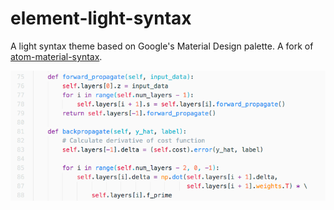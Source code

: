 # element-light-syntax
A light syntax theme based on Google's Material Design palette. A fork of [atom-material-syntax](https://github.com/atom-material/atom-material-syntax).

![Screenshot of syntax](https://raw.githubusercontent.com/paysonwallach/element-light-syntax/master/screenshot.png)

